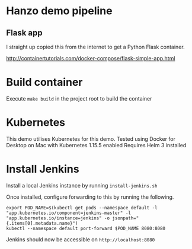 # Hanzo demo pipeline

## Flask app
I straight up copied this from the internet to get a Python Flask container.

http://containertutorials.com/docker-compose/flask-simple-app.html

# Build container
Execute `make build` in the project root to build the container

# Kubernetes
This demo utilises Kubernetes for this demo.
Tested using Docker for Desktop on Mac with Kubernetes 1.15.5 enabled
Requires Helm 3 installed

# Install Jenkins
Install a local Jenkins instance by running `install-jenkins.sh`

Once installed, configure forwarding to this by running the following.
```
export POD_NAME=$(kubectl get pods --namespace default -l "app.kubernetes.io/component=jenkins-master" -l "app.kubernetes.io/instance=jenkins" -o jsonpath="{.items[0].metadata.name}")
kubectl --namespace default port-forward $POD_NAME 8080:8080 
```

Jenkins should now be accessible on `http://localhost:8080`

